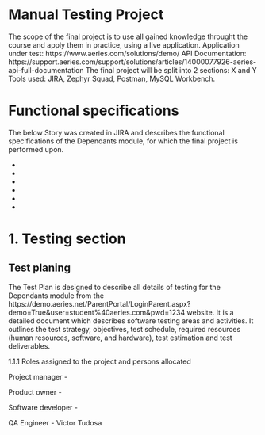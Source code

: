 <h1> Manual Testing Project </h1>

<p> The scope of the final project is to use all gained knowledge throught the course and apply them in practice, using a live application.
  Application under test: https://www.aeries.com/solutions/demo/
  API Documentation: https://support.aeries.com/support/solutions/articles/14000077926-aeries-api-full-documentation
  The final project will be split into 2 sections:  X and Y
  Tools used: JIRA, Zephyr Squad, Postman, MySQL Workbench.

<h1> Functional specifications </h1>

<p> The below Story was created in JIRA and describes the functional specifications of the Dependants module, for which the final project is performed upon. </p>

-
-
-
-
-
-

<h1> 1. Testing section </h1>

<h2> Test planing </h2>

<p>
 The Test Plan is designed to describe all details of testing for the Dependants module from the https://demo.aeries.net/ParentPortal/LoginParent.aspx?demo=True&user=student%40aeries.com&pwd=1234 website.
 It is a detailed document which describes software testing areas and activities. It outlines the test strategy, objectives, test schedule, required resources (human resources, software, and hardware), test estimation and test deliverables.
</p>

<p>
    1.1.1 Roles assigned to the project and persons allocated
  
  Project manager - 
  
  Product owner - 
  
  Software developer - 
  
  QA Engineer - Victor Tudosa
  </p>
  

